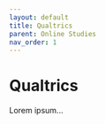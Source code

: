 ```yaml
---
layout: default
title: Qualtrics
parent: Online Studies
nav_order: 1
---
```


# Qualtrics

Lorem ipsum...